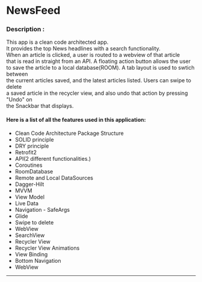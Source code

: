 # NewsFeed

### Description :

<p>This app is a clean code architected app.<br>
It provides the top News headlines with a search functionality.<br>
When an article is clicked, a user is routed to a webview of that article<br>
that is read in straight from an API. A floating action button allows the user<br>
to save the article to a local database(ROOM). A tab layout is used to swtich between<br>
the current articles saved, and the latest articles listed. Users can swipe to delete<br>
a saved article in the recycler view, and also undo that action by pressing "Undo" on<br>
the Snackbar that displays.

#### Here is a list of all the features used in this application:

- Clean Code Architecture Package Structure
- SOLID principle
- DRY principle
- Retrofit2
- API(2 different functionalities.)
- Coroutines
- RoomDatabase
- Remote and Local DataSources
- Dagger-Hilt
- MVVM
- View Model
- Live Data
- Navigation - SafeArgs
- Glide
- Swipe to delete
- WebView
- SearchView
- Recycler View
- Recycler View Animations
- View Binding
- Bottom Navigation
- WebView
<hr>
